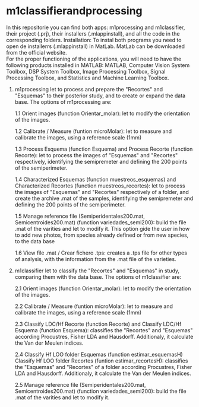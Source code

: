 # m1classifierandprocessing
In this repositorie you can find both apps: m1processing and m1classifier, their project (.prj), their installers (.mlappinstall), and all the code in the corresponding folders.
Installation:
To instal both programs you need to open de installerrs (.mlappinstall) in MatLab. MatLab can be downloaded from the official website.  
For the proper functioning of the applications, you will need to have the following products installed in MATLAB: MATLAB, Computer Vision System Toolbox, DSP System Toolbox, Image Processing Toolbox, Signal Processing Toolbox, and Statistics and Machine Learning Toolbox.

1. m1processing let to process and prepare the "Recortes" and "Esquemas" to their posterior study, and to create or expand the data base. The options of m1processing are:

    1.1 Orient images (function Orientar_molar): let to modify the orientation of the images.
   
    1.2 Calibrate / Measure (funtion microMolar): let to measure and calibrate the images, using a reference scale (1mm)

    1.3 Process Esquema (function Esquema) and Process Recorte (function Recorte): let to process the images of "Esquemas" and "Recortes" respectively, identifying the semipremeter and defining the 200 points of the semiperimeter.

    1.4 Characterized Esquemas (function muestreos_esquemas) and Characterized Recortes (function muestreos_recortes): let to process the images of "Esquemas" and "Recortes" respectively of a folder, and create the archive .mat of the samples, identifying the semipremeter and defining the 200 points of the semiperimeter.

    1.5 Manage reference file (Semiperidentales200.mat, Semicentroides200.mat) (function variedades_semi200): build the file .mat of the varities and let to modify it. This option gide the user in how to add new photos, from species already defined or from new species, to the data base

    1.6 View file .mat / Crear fichero .tps: creates a .tps file for other types of analysis, with the information from the .mat file of the varieties.

2. m1classifier let to classify the "Recortes" and "Esquemas" in study, comparing them with the data base. The options of m1classifier are:
   
    2.1 Orient images (function Orientar_molar): let to modify the orientation of the images.

    2.2 Calibrate / Measure (funtion microMolar): let to measure and calibrate the images, using a reference scale (1mm)

    2.3 Classify LDC/Hf Recorte (function Recorte) and Classify LDC/Hf Esquema (function Esquema): classifies the "Recortes" and "Esquemas" according Procustres, Fisher LDA and Hausdorff. Additionaly, it calculate the Van der Meulen indices. 

    2.4 Classify Hf LOO folder Esquemas (function estimar_esquemasH) Classify Hf LOO folder Recortes (funtion estimar_recortesH): classifies the "Esquemas" and "Recortes" of a folder according Procustres, Fisher LDA and Hausdorff. Additionaly, it calculate the Van der Meulen indices.

    2.5 Manage reference file (Semiperidentales200.mat, Semicentroides200.mat) (function variedades_semi200): build the file .mat of the varities and let to modify it.
